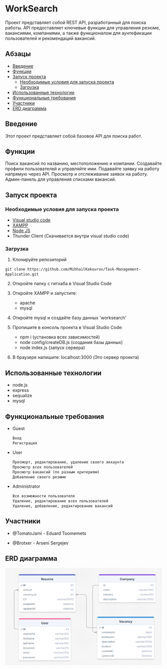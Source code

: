 # WorkSearch

Проект представляет собой REST API, разработанный для поиска работы. API предоставляет ключевые функции для управления резюме, вакансиями, компаниями, а также функционалом для аунтефикации пользователей и рекомендаций вакансий.

## Абзацы
- [Введение](#введение)
- [Функции](#функции)
- [Запуск проекта](#запуск-проекта)
  - [Необходимые условия для запуска проекта](#необходимые-условия-для-запуска-проекта)
  - [Загрузка](#загрузка)
- [Использованные технологии](#использованные-технологии)
- [Функциональные требования](#функциональные-требования)
- [Участники](#участники)
- [ERD диаграмма](#ERD-диаграмма)

## Введение

Этот проект представляет собой базовое API для поиска работ.

## Функции

Поиск вакансий по названию, местоположению и компании.
Создавайте профили пользователей и управляйте ими.
Подавайте заявку на работу напрямую через API.
Просмотр и отслеживание заявок на работу.
Админ-панель для управления списками вакансий.

## Запуск проекта

### Необходимые условия для запуска проекта

- [Visual studio code](https://code.visualstudio.com/)
- [XAMPP](https://www.apachefriends.org/ru/index.html)
- [Node JS](https://nodejs.org/en)
- Thunder Client (Скачивается внутри visual studio code)

### Загрузка

1. Клонируйте репозиторий
```
git clone https://github.com/MihhailKakourov/Task-Management-Application.git
```
2. Откройте папку с гитхаба в Visual Studio Code
   
3. Откройте XAMPP и запустите:
   
   - apache
   - mysql
     
4. Откройте mysql и создайте базу данных 'worksearch'
   
5. Пропишите в консоль проекта в Visual Studio Code:
   
   - npm i (установка всех зависимостей)
   - node config/createDB.js (создания базы данных)
   - node index.js (запуск сервера)
     
6. В браузере напишите: localhost:3000 (Это сервер проекта)

## Использованные технологии

- node.js
- express
- sequalize
- mysql
   
## Функциональные требования

- Guest
    ```
    Вход
    Регистрация
    ```
- User
    ```
    Просморт, редактирование, удаление своего аккаунта
    Просмотр всех пользователей
    Просмотр вакансий (по разным критериям)
    Добавление своего резюме
    ```
- Administrator
    ```
    Все возможности пользователя
    Удаление, редактирование всех пользователей
    Удаление, добавление, редактирование вакансий
    ```

## Участники

- @TomatoJami - Eduard Toomemets

- @Brotxer - Arseni Sergejev

## ERD диаграмма
![ERD](https://github.com/TomatoJami/WorkSearch/blob/main/ERD.png)
